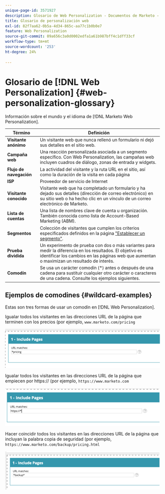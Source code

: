 ```yaml
---
unique-page-id: 3571927
description: Glosario de Web Personalization - Documentos de Marketo - Documentación del producto
title: Glosario de personalización web
exl-id: 82f7aa62-0b5a-4d34-865c-aa77c1b0b0e7
feature: Web Personalization
source-git-commit: 09a656c3a0d0002edfa1a61b987bff4c1dff33cf
workflow-type: tm+mt
source-wordcount: '253'
ht-degree: 24%

---
```


# Glosario de [!DNL Web Personalization] {#web-personalization-glossary}

Información sobre el mundo y el idioma de [!DNL Marketo Web Personalization].

| Término | Definición |
|---|---|
| **Visitante anónimo** | Un visitante web que nunca rellenó un formulario ni dejó sus detalles en el sitio web. |
| **Campaña web** | Una reacción personalizada asociada a un segmento específico. Con Web Personalization, las campañas web incluyen cuadros de diálogo, zonas de entrada y widgets. |
| **Flujo de navegación** | La actividad del visitante y la ruta URL en el sitio, así como la duración de la visita en cada página |
| **ISP** | Proveedor de servicio de Internet |
| **Visitante conocido** | Visitante web que ha completado un formulario y ha dejado sus detalles (dirección de correo electrónico) en su sitio web o ha hecho clic en un vínculo de un correo electrónico de Marketo. |
| **Lista de cuentas** | Una lista de nombres clave de cuenta u organización. También conocida como lista de Account-Based Marketing (ABM). |
| **Segmentos** | Colección de visitantes que cumplen los criterios especificados definidos en la página [&#x200B; &quot;Establecer un segmento&quot;](/help/marketo/product-docs/web-personalization/using-web-segments/web-segments.md). |
| **Prueba dividida** | Un experimento de prueba con dos o más variantes para medir la diferencia en los resultados. El objetivo es identificar los cambios en las páginas web que aumentan o maximizan un resultado de interés. |
| **Comodín** | Se usa un carácter comodín (&#42;) antes o después de una cadena para sustituir cualquier otro carácter o caracteres de una cadena. Consulte los ejemplos siguientes. |

## Ejemplos de comodines {#wildcard-examples}

Estas son tres formas de usar un comodín en [!DNL Web Personalization].

Igualar todos los visitantes en las direcciones URL de la página que terminen con los precios (por ejemplo, `www.marketo.com/pricing`

![](assets/wildcard-example-1.png)

Igualar todos los visitantes en las direcciones URL de la página que empiecen por https:// (por ejemplo, `https://www.marketo.com`

![](assets/wildcard-example-2.png)

Hacer coincidir todos los visitantes en las direcciones URL de la página que incluyan la palabra copia de seguridad (por ejemplo, `https://www.marketo.com/backup/pricing.html`

![](assets/wildcard-example-3.png)
